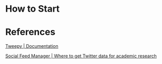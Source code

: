 # How to Start 

# References 
[Tweepy | Documentation](http://docs.tweepy.org/en/latest/)

[Social Feed Manager | Where to get Twitter data for academic research](https://gwu-libraries.github.io/sfm-ui/posts/2017-09-14-twitter-data)